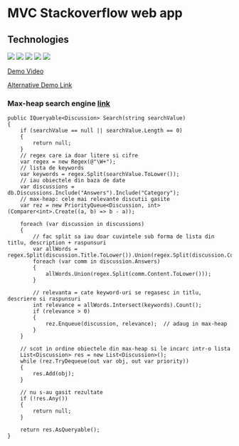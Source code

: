 # MVC Stackoverflow web app

## Technologies
<img src="https://img.shields.io/badge/.NET-512BD4?style=for-the-badge&logo=dotnet&logoColor=white" /> <img src="https://img.shields.io/badge/C%23-239120?style=for-the-badge&logo=csharp&logoColor=white" />
<img src="https://img.shields.io/badge/Microsoft%20SQL%20Server-CC2927?style=for-the-badge&logo=microsoft%20sql%20server&logoColor=white" />
<img src="https://img.shields.io/badge/Bootstrap-563D7C?style=for-the-badge&logo=bootstrap&logoColor=white" />
<img src="https://img.shields.io/badge/GIT-E44C30?style=for-the-badge&logo=git&logoColor=white" />


[Demo Video](https://github.com/flawreen/MVC-StackOverflow/assets/83332450/7a9fa953-0fdc-4287-a74d-bf38cc5717ee)


[Alternative Demo Link](https://streamable.com/2hwpzl)


### Max-heap search engine [link](/Controllers/DiscussionsController.cs)

```
public IQueryable<Discussion> Search(string searchValue)
{
    if (searchValue == null || searchValue.Length == 0)
    {
        return null;
    }
    // regex care ia doar litere si cifre
    var regex = new Regex(@"\W+");
    // lista de keywords
    var keywords = regex.Split(searchValue.ToLower());
    // iau obiectele din baza de date
    var discussions = db.Discussions.Include("Answers").Include("Category");
    // max-heap: cele mai relevante discutii gasite
    var rez = new PriorityQueue<Discussion, int>(Comparer<int>.Create((a, b) => b - a));

    foreach (var discussion in discussions)
    {
        // fac split sa iau doar cuvintele sub forma de lista din titlu, description + raspunsuri
        var allWords = regex.Split(discussion.Title.ToLower()).Union(regex.Split(discussion.Content.ToLower())).ToList();
        foreach (var comm in discussion.Answers)
        {
            allWords.Union(regex.Split(comm.Content.ToLower()));
        }

        // relevanta = cate keyword-uri se regasesc in titlu, descriere si raspunsuri
        int relevance = allWords.Intersect(keywords).Count();
        if (relevance > 0)
        {
            rez.Enqueue(discussion, relevance);  // adaug in max-heap
        }
    }

    // scot in ordine obiectele din max-heap si le incarc intr-o lista
    List<Discussion> res = new List<Discussion>();
    while (rez.TryDequeue(out var obj, out var priority))
    {
        res.Add(obj);
    }

    // nu s-au gasit rezultate
    if (!res.Any())
    {
        return null;
    }

    return res.AsQueryable();
}
```




